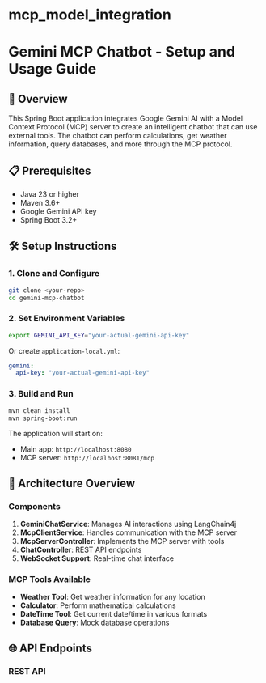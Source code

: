 # mcp_model_integration
# Gemini MCP Chatbot - Setup and Usage Guide

## 🚀 Overview

This Spring Boot application integrates Google Gemini AI with a Model Context Protocol (MCP) server to create an intelligent chatbot that can use external tools. The chatbot can perform calculations, get weather information, query databases, and more through the MCP protocol.

## 📋 Prerequisites

- Java 23 or higher
- Maven 3.6+
- Google Gemini API key
- Spring Boot 3.2+

## 🛠️ Setup Instructions

### 1. Clone and Configure

```bash
git clone <your-repo>
cd gemini-mcp-chatbot
```

### 2. Set Environment Variables

```bash
export GEMINI_API_KEY="your-actual-gemini-api-key"
```

Or create `application-local.yml`:
```yaml
gemini:
  api-key: "your-actual-gemini-api-key"
```

### 3. Build and Run

```bash
mvn clean install
mvn spring-boot:run
```

The application will start on:
- Main app: `http://localhost:8080`
- MCP server: `http://localhost:8081/mcp`

## 🔧 Architecture Overview

### Components

1. **GeminiChatService**: Manages AI interactions using LangChain4j
2. **McpClientService**: Handles communication with the MCP server
3. **McpServerController**: Implements the MCP server with tools
4. **ChatController**: REST API endpoints
5. **WebSocket Support**: Real-time chat interface

### MCP Tools Available

- **Weather Tool**: Get weather information for any location
- **Calculator**: Perform mathematical calculations
- **DateTime Tool**: Get current date/time in various formats
- **Database Query**: Mock database operations

## 🌐 API Endpoints

### REST API
